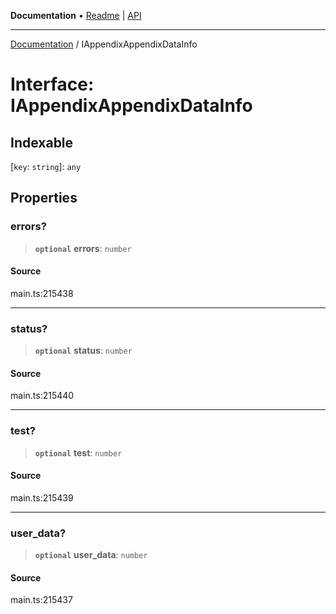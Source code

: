**Documentation** • [Readme](../README.md) \| [API](../globals.md)

***

[Documentation](../README.md) / IAppendixAppendixDataInfo

# Interface: IAppendixAppendixDataInfo

## Indexable

 \[`key`: `string`\]: `any`

## Properties

### errors?

> **`optional`** **errors**: `number`

#### Source

main.ts:215438

***

### status?

> **`optional`** **status**: `number`

#### Source

main.ts:215440

***

### test?

> **`optional`** **test**: `number`

#### Source

main.ts:215439

***

### user\_data?

> **`optional`** **user\_data**: `number`

#### Source

main.ts:215437
